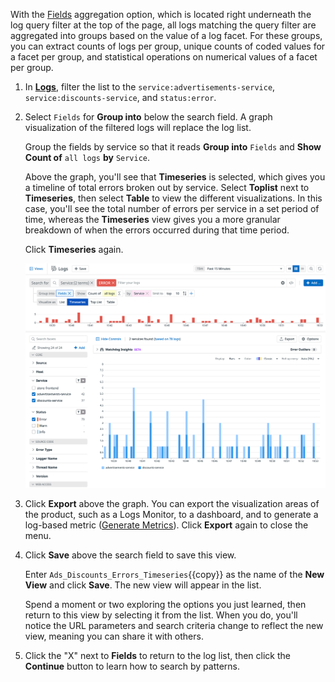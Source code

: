 With the <a href="https://docs.datadoghq.com/logs/explorer/#fields" target="_blank">Fields</a> aggregation option, which is located right underneath the log query filter at the top of the page, all logs matching the query filter are aggregated into groups based on the value of a log facet. For these groups, you can extract counts of logs per group, unique counts of coded values for a facet per group, and statistical operations on numerical values of a facet per group.

1. In <a href="https://app.datadoghq.com/logs" target="_datadog">**Logs**</a>, filter the list to the `service:advertisements-service`, `service:discounts-service`, and `status:error`.

2. Select `Fields` for **Group into** below the search field. A graph visualization of the filtered logs will replace the log list.  

    Group the fields by service so that it reads **Group into** `Fields` and **Show Count of** `all logs` **by** `Service`.

    Above the graph, you'll see that **Timeseries** is selected, which gives you a timeline of total errors broken out by service. Select **Toplist** next to **Timeseries**, then select **Table** to view the different visualizations. In this case, you'll see the total number of errors per service in a set period of time, whereas the **Timeseries** view gives you a more granular breakdown of when the errors occurred during that time period.

    Click **Timeseries** again.

    ![fields-agg](assets/fields-agg.png)

3. Click **Export** above the graph. You can export the visualization areas of the product, such as a Logs Monitor, to a dashboard, and to generate a log-based metric (<a href="https://docs.datadoghq.com/logs/logs_to_metrics/" target="_blank">Generate Metrics</a>). Click **Export** again to close the menu.

4. Click **Save** above the search field to save this view.

    Enter `Ads_Discounts_Errors_Timeseries`{{copy}} as the name of the **New View** and click **Save**. The new view will appear in the list.

    Spend a moment or two exploring the options you just learned, then return to this view by selecting it from the list. When you do, you'll notice the URL parameters and search criteria change to reflect the new view, meaning you can share it with others.

5. Click the "X" next to **Fields** to return to the log list, then click the **Continue** button to learn how to search by patterns.
